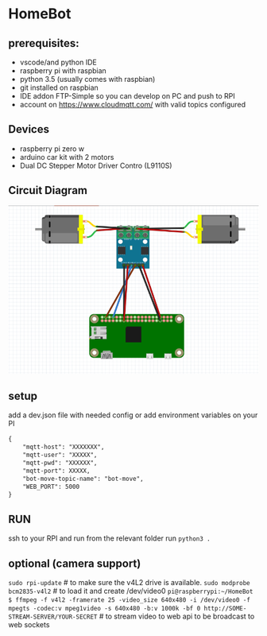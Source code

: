 # HomeBot

## prerequisites:
- vscode/and python IDE
- raspberry pi with raspbian
- python 3.5 (usually comes with raspbian)
- git installed on raspbian
- IDE addon FTP-Simple so you can develop on PC and push to RPI
- account on https://www.cloudmqtt.com/ with valid topics configured


## Devices
- raspberry pi zero w
- arduino car kit with 2 motors
- Dual DC Stepper Motor Driver Contro (L9110S)

## Circuit Diagram
![Circuit](https://github.com/AmirSasson/HomeBot/blob/dev/images/motors.png)


## setup
add a dev.json file with needed config or add environment variables on your PI
```
{
    "mqtt-host": "XXXXXXX",
    "mqtt-user": "XXXXX",
    "mqtt-pwd": "XXXXXX",
    "mqtt-port": XXXXX,
    "bot-move-topic-name": "bot-move",
    "WEB_PORT": 5000
}
```

## RUN
ssh to your RPI and run from the relevant folder run `python3 .`


## optional (camera support)
`sudo rpi-update` # to make sure the v4L2 drive is available.
`sudo modprobe bcm2835-v4l2` # to load it and create /dev/video0
`pi@raspberrypi:~/HomeBot $ ffmpeg -f v4l2 -framerate 25 -video_size 640x480 -i /dev/video0 -f mpegts -codec:v mpeg1video -s 640x480 -b:v 1000k -bf 0 http://SOME-STREAM-SERVER/YOUR-SECRET` # to stream video to web api to be broadcast to web sockets
